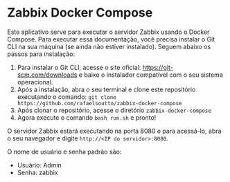 # Zabbix Docker Compose

Este aplicativo serve para executar o servidor Zabbix usando o Docker Compose. Para executar essa documentação, você precisa instalar o Git CLI na sua máquina (se ainda não estiver instalado). Seguem abaixo os passos para instalação:

1. Para instalar o Git CLI, acesse o site oficial: https://git-scm.com/downloads e baixe o instalador compatível com o seu sistema operacional.
2. Após a instalação, abra o seu terminal e clone este repositório executando o comando: `git clone https://github.com/rafaelsoutto/zabbix-docker-compose`
3. Após clonar o repositório, acesse o diretório `zabbix-docker-compose`
4. Agora execute o comando `bash run.sh` e pronto!

O servidor Zabbix estará executando na porta 8080 e para acessá-lo, abra o seu navegador e digite `http://<IP do servidor>:8080`.

O nome de usuário e senha padrão são:

- Usuário: Admin
- Senha: zabbix

